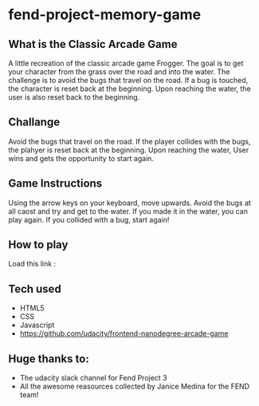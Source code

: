 # fend-project-memory-game

## What is the Classic Arcade Game
A little recreation of the classic arcade game Frogger. The goal is to get your character from the grass over the road and into the water. The challenge is to avoid the bugs that travel on the road. If a bug is touched, the character is reset back at the beginning. Upon reaching the water, the user is also reset back to the beginning.

## Challange
Avoid the bugs that travel on the road. If the player collides with the bugs, the plahyer is reset back at the beginning. Upon reaching the water, User wins and gets the opportunity to start again.

## Game Instructions
Using the arrow keys on your keyboard, move upwards. Avoid the bugs at all caost and try and get to the water. If you made it in the water, you can play again. If you collided with a bug, start again!

## How to play
Load this link : 


## Tech used
* HTML5
* CSS
* Javascript
* https://github.com/udacity/frontend-nanodegree-arcade-game

## Huge thanks to: 
* The udacity slack channel for Fend Project 3
* All the awesome reasources collected by Janice Medina for the FEND team!
